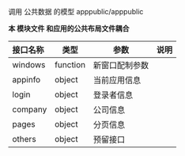 调用 公共数据 的模型
apppublic/apppublic

**本 模块文件 和应用的公共布局文件耦合**

| 接口名称  | 类型 | 参数  |说明     |
| :--------  |  ------- | ------| -------- |
|windows | function | 新窗口配制参数|
|appinfo | object | 当前应用信息 |
|login| object | 登录者信息 |
|company| object | 公司信息 |
|pages|object| 分页信息 |
|others|object|预留接口|